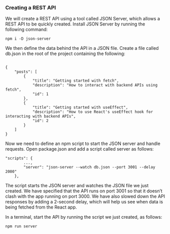 ### Creating a REST API

We will create a REST API using a tool called JSON Server, which allows a REST API to be quickly created. Install JSON Server by running the following command:

```
npm i -D json-server
```

We then define the data behind the API in a JSON file. Create a file called db.json in the root of the project containing the following:

```

{
    "posts": [
        {
            "title": "Getting started with fetch",
            "description": "How to interact with backend APIs using fetch",
            "id": 1
        },
        {
            "title": "Getting started with useEffect",
            "description": "How to use React's useEffect hook for interacting with backend APIs",
            "id": 2
        }
    ]
}

```

Now we need to define an npm script to start the JSON server and handle requests. Open package.json and add a script called server as follows:

```
"scripts": {
        ...,
        "server": "json-server --watch db.json --port 3001 --delay 2000"
    },
```

The script starts the JSON server and watches the JSON file we just created. We have specified that the API runs on port 3001 so that it doesn’t clash with the app running on port 3000. We have also slowed down the API responses by adding a 2-second delay, which will help us see when data is being fetched from the React app.

In a terminal, start the API by running the script we just created, as follows:

```
npm run server
```
